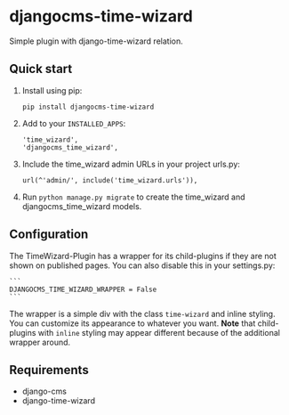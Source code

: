# djangocms-time-wizard
Simple plugin with django-time-wizard relation.

## Quick start

1. Install using pip:

    ```
    pip install djangocms-time-wizard
    ```

1. Add to your `INSTALLED_APPS`:

    ```
    'time_wizard',
    'djangocms_time_wizard',
    ```

2. Include the time_wizard admin URLs in your project urls.py:

    ```
    url(^'admin/', include('time_wizard.urls')),
    ```

3. Run `python manage.py migrate` to create the time_wizard and
   djangocms_time_wizard models.

## Configuration

The TimeWizard-Plugin has a wrapper for its child-plugins if they are not shown
on published pages. You can also disable this in your settings.py:

    ```
    DJANGOCMS_TIME_WIZARD_WRAPPER = False
    ```

The wrapper is a simple div with the class `time-wizard` and inline styling.
You can customize its appearance to whatever you want. **Note** that
child-plugins with `inline` styling may appear different because of the
additional wrapper around.

## Requirements

- django-cms
- django-time-wizard
